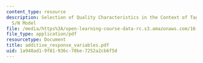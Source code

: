 ```yaml
---
content_type: resource
description: Selection of Quality Characteristics in the Context of Taguchi?s Additive
  S/N Model
file: /media/https%3A/open-learning-course-data-rc.s3.amazonaws.com/16-881-robust-system-design-summer-1998/1a948ad19f81936c70be7252a2cb6f5d_additive_response_variables.pdf
file_type: application/pdf
resourcetype: Document
title: additive_response_variables.pdf
uid: 1a948ad1-9f81-936c-70be-7252a2cb6f5d
---
```

